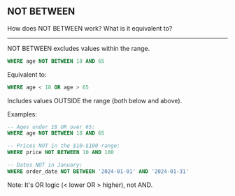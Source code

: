 ## NOT BETWEEN

How does NOT BETWEEN work? What is it equivalent to?

---

NOT BETWEEN excludes values within the range.

```sql
WHERE age NOT BETWEEN 18 AND 65
```

Equivalent to:
```sql
WHERE age < 18 OR age > 65
```

Includes values OUTSIDE the range (both below and above).

Examples:
```sql
-- Ages under 18 OR over 65:
WHERE age NOT BETWEEN 18 AND 65

-- Prices NOT in the $10-$100 range:
WHERE price NOT BETWEEN 10 AND 100

-- Dates NOT in January:
WHERE order_date NOT BETWEEN '2024-01-01' AND '2024-01-31'
```

Note: It's OR logic (< lower OR > higher), not AND.

